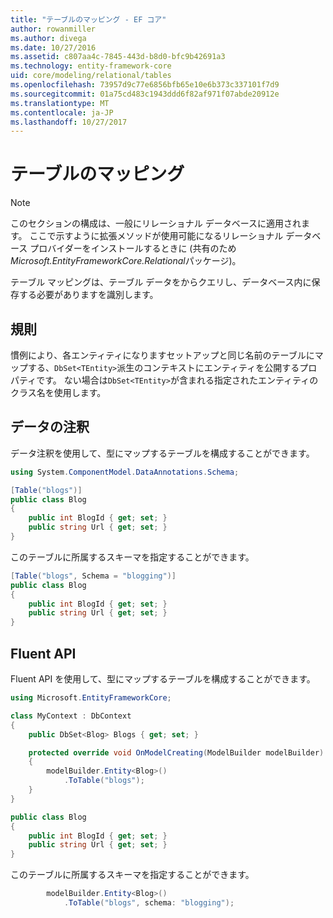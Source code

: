 ```yaml
---
title: "テーブルのマッピング - EF コア"
author: rowanmiller
ms.author: divega
ms.date: 10/27/2016
ms.assetid: c807aa4c-7845-443d-b8d0-bfc9b42691a3
ms.technology: entity-framework-core
uid: core/modeling/relational/tables
ms.openlocfilehash: 73957d9c77e6856bfb65e10e6b373c337101f7d9
ms.sourcegitcommit: 01a75cd483c1943ddd6f82af971f07abde20912e
ms.translationtype: MT
ms.contentlocale: ja-JP
ms.lasthandoff: 10/27/2017
---
```

# <a name="table-mapping"></a>テーブルのマッピング

> [!NOTE]  
> このセクションの構成は、一般にリレーショナル データベースに適用されます。 ここで示すように拡張メソッドが使用可能になるリレーショナル データベース プロバイダーをインストールするときに (共有のため*Microsoft.EntityFrameworkCore.Relational*パッケージ)。

テーブル マッピングは、テーブル データをからクエリし、データベース内に保存する必要がありますを識別します。

## <a name="conventions"></a>規則

慣例により、各エンティティになりますセットアップと同じ名前のテーブルにマップする、`DbSet<TEntity>`派生のコンテキストにエンティティを公開するプロパティです。 ない場合は`DbSet<TEntity>`が含まれる指定されたエンティティのクラス名を使用します。

## <a name="data-annotations"></a>データの注釈

データ注釈を使用して、型にマップするテーブルを構成することができます。

``` csharp
using System.ComponentModel.DataAnnotations.Schema;
```
``` csharp
[Table("blogs")]
public class Blog
{
    public int BlogId { get; set; }
    public string Url { get; set; }
}
```

このテーブルに所属するスキーマを指定することができます。

``` csharp
[Table("blogs", Schema = "blogging")]
public class Blog
{
    public int BlogId { get; set; }
    public string Url { get; set; }
}
```

## <a name="fluent-api"></a>Fluent API

Fluent API を使用して、型にマップするテーブルを構成することができます。

``` csharp
using Microsoft.EntityFrameworkCore;
```
``` csharp
class MyContext : DbContext
{
    public DbSet<Blog> Blogs { get; set; }

    protected override void OnModelCreating(ModelBuilder modelBuilder)
    {
        modelBuilder.Entity<Blog>()
            .ToTable("blogs");
    }
}

public class Blog
{
    public int BlogId { get; set; }
    public string Url { get; set; }
}
```

このテーブルに所属するスキーマを指定することができます。

<!-- [!code-csharp[Main](samples/core/relational/Modeling/FluentAPI/Samples/Relational/TableAndSchema.cs?highlight=2)] -->
``` csharp
        modelBuilder.Entity<Blog>()
            .ToTable("blogs", schema: "blogging");
```
